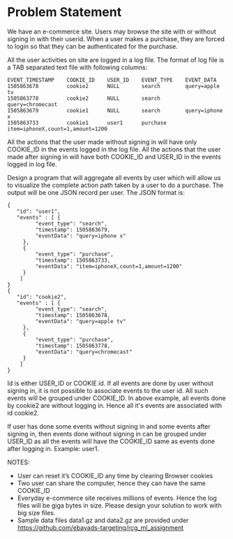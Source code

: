 # Problem Statement

We have an e-commerce site. Users may browse the site with or without signing in with their userid. When a user makes a 
purchase, they are forced to login so that they can be authenticated for the purchase.

All the user activities on site are logged in a log file. The format of log file is a TAB separated text file with
following columns:

    EVENT_TIMESTAMP    COOKIE_ID    USER_ID    EVENT_TYPE    EVENT_DATA
    1505863678         cookie2      NULL       search        query=apple tv
    1505863778         cookie2      NULL       search        query=chromecast
    1505863679         cookie1      NULL       search        query=iphone x
    1505863733         cookie1      user1      purchase      item=iphoneX,count=1,amount=1200


All the actions that the user made without signing in will have only COOKIE_ID in the events logged in the log file.
All the actions that the user made after signing in will have both COOKIE_ID and USER_ID in the events logged in log file.

Design a program that will aggregate all events by user which will allow us to visualize the complete action path taken 
by a user to do a purchase. The output will be one JSON record per user. The JSON format is:

````
{
   "id": "user1",
   "events" : [ {
         "event_type": "search",
         "timestamp": 1505863679,
         "eventData": "query=iphone x"
     },
     {
         "event_type": "purchase",
         "timestamp": 1505863733,
         "eventData": "item=iphoneX,count=1,amount=1200"
     }
    ]
}
{
   "id": "cookie2",
   "events" : [ {
         "event_type": "search",
         "timestamp": 1505863678,
         "eventData": "query=apple tv"
     },
     {
         "event_type": "purchase",
         "timestamp": 1505863778,
         "eventData": "query=chromecast"
     }
    ]
}
````

Id is either USER_ID or COOKIE id. If all events are done by user without signing in, it is not possible to associate 
events to the user id. All such events will be grouped under COOKIE_ID. In above example, all events done by cookie2 are
without logging in. Hence all it's events are associated with id cookie2.

If user has done some events without signing in and some events after signing in, then events done without signing in 
can be grouped under USER_ID as all the events will have the COOKIE_ID same as events done after logging in. Example: user1.

NOTES:
- User can reset it’s COOKIE_ID any time by clearing Browser cookies
- Two user can share the computer, hence they can have the same COOKIE_ID
- Everyday e-commerce site receives millions of events. Hence the log files will be giga bytes in size. Please design your solution to work with big size files.
- Sample data files data1.gz and data2.gz are provided under https://github.com/ebayads-targeting/rcg_ml_assignment 
